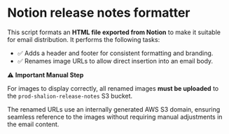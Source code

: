 # Notion release notes formatter

This script formats an **HTML file exported from Notion** to make it suitable for email distribution. It performs the following tasks:

- ✅ Adds a header and footer for consistent formatting and branding.
- ✅ Renames image URLs to allow direct insertion into an email body.

⚠️ **Important Manual Step**

For images to display correctly, all renamed images **must be uploaded** to the `prod-shalion-release-notes` S3 bucket.

The renamed URLs use an internally generated AWS S3 domain, ensuring seamless reference to the images without requiring manual adjustments in the email content.
